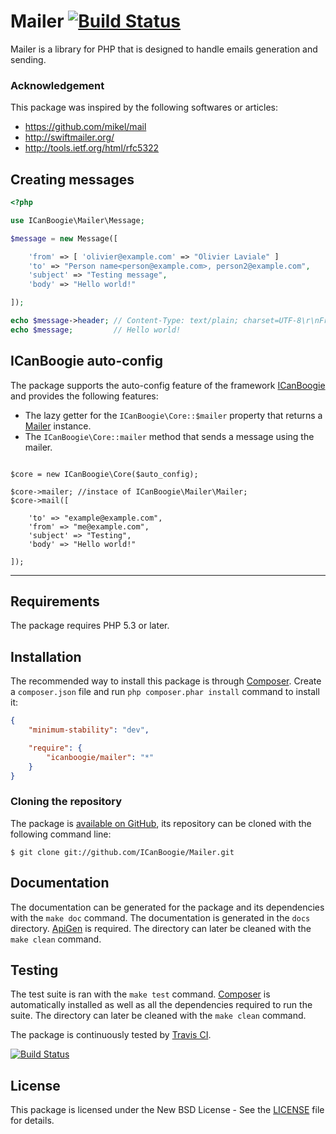# Mailer [![Build Status](https://travis-ci.org/ICanBoogie/Mailer.png?branch=master)](https://travis-ci.org/ICanBoogie/Mailer)

Mailer is a library for PHP that is designed to handle emails generation and sending.





### Acknowledgement

This package was inspired by the following softwares or articles:

- <https://github.com/mikel/mail>
- <http://swiftmailer.org/>
- <http://tools.ietf.org/html/rfc5322>





## Creating messages

```php
<?php

use ICanBoogie\Mailer\Message;

$message = new Message([

	'from' => [ 'olivier@example.com' => "Olivier Laviale" ]
	'to' => "Person name<person@example.com>, person2@example.com",
	'subject' => "Testing message",
	'body' => "Hello world!"

]);

echo $message->header; // Content-Type: text/plain; charset=UTF-8\r\nFrom: Olivier Laviale <olivier@ex…
echo $message;         // Hello world!
```





## ICanBoogie auto-config

The package supports the auto-config feature of the framework [ICanBoogie][] and provides the
following features:

- The lazy getter for the `ICanBoogie\Core::$mailer` property that returns a [Mailer][] instance.
- The `ICanBoogie\Core::mailer` method that sends a message using the mailer.

```<?php

$core = new ICanBoogie\Core($auto_config);

$core->mailer; //instace of ICanBoogie\Mailer\Mailer;
$core->mail([

	'to' => "example@example.com",
	'from' => "me@example.com",
	'subject' => "Testing",
	'body' => "Hello world!"

]);
```





----------





## Requirements

The package requires PHP 5.3 or later.





## Installation

The recommended way to install this package is through [Composer](http://getcomposer.org/).
Create a `composer.json` file and run `php composer.phar install` command to install it:

```json
{
	"minimum-stability": "dev",

	"require": {
		"icanboogie/mailer": "*"
	}
}
```






### Cloning the repository

The package is [available on GitHub](https://github.com/ICanBoogie/Mailer), its repository can be
cloned with the following command line:

	$ git clone git://github.com/ICanBoogie/Mailer.git





## Documentation

The documentation can be generated for the package and its dependencies with the `make doc`
command. The documentation is generated in the `docs` directory. [ApiGen](http://apigen.org/) is
required. The directory can later be cleaned with the `make clean` command.





## Testing

The test suite is ran with the `make test` command. [Composer](http://getcomposer.org/) is
automatically installed as well as all the dependencies required to run the suite.
The directory can later be cleaned with the `make clean` command.

The package is continuously tested by [Travis CI](http://about.travis-ci.org/).

[![Build Status](https://travis-ci.org/ICanBoogie/Mailer.png?branch=master)](https://travis-ci.org/ICanBoogie/Mailer)





## License

This package is licensed under the New BSD License - See the [LICENSE](LICENSE) file for details.




[ICanBoogie]: http://icanboogie.org
[Mailer]: lib/mailer.php